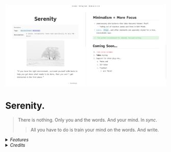 ![](cover-big.png)

# Serenity.
> There is nothing. Only you and the words. And your mind. In *sync*.
>> All you have to do is train your mind on the words. And write.

<details> <summary> <em>Features</em> </summary>

### Custom Checklists & Callouts

#### Checkbox States
> Credit: Minimal theme
>> [Buy kepano a coffee](https://www.buymeacoffee.com/kepano)

![400](checklists.png)

##### Syntax
Syntax is the same as that of the Minimal theme.

```markdown
- [/] incomplete
- [-]  cancelled
- [>] forwarded
- [<] scheduling
- [?] question
- [!] important
- [*] star
- [“] quote
- [l] location
- [b] bookmark
- [i] information
- [S] savings
- [I] idea
- [p] pros
- [c]  cons
- [f] fire
- [k] key
- [w] win
- [u] up
- [d] down 
```
      
Plus some additional checkboxes.

```
- [@] person/user
- [B] beat
- [s] save (download)
- [a] link 
- [L] like
- [e] event
- [g] game
- [h] home
- [H] help 
- [j] junk
- [m] memo
- [n] next
- [N] navigation 
- [o] open
- [q] quick
- [r] report
- [t]  tip
- [+] add
- [v] visibility
```
 
   ![](checklists2.png)   

#### Custom Callouts
> Keywords are the same as those for the checklists.
>For example, the *cancelled* callout is `>[!cancelled]` or `>[!-]`.

![](callouts.png)

</details>

<details> <summary> <em>Credits</em> </summary>


-  [kepano - Minimal checkboxes](https://www.buymeacoffee.com/kepano)
- [threethan - Material Flat Theme's FAB button](https://github.com/threethan/obsidian-material-flat-theme)
- [therazam - compact settings style](https://github.com/Bluemoondragon07/Obsidian-Serenity/issues/1#issuecomment-1515320958)
- [chrisgrieser - Shimmering Focus inspiration for backlinks](https://github.com/chrisgrieser/shimmering-focus)  

</details>
